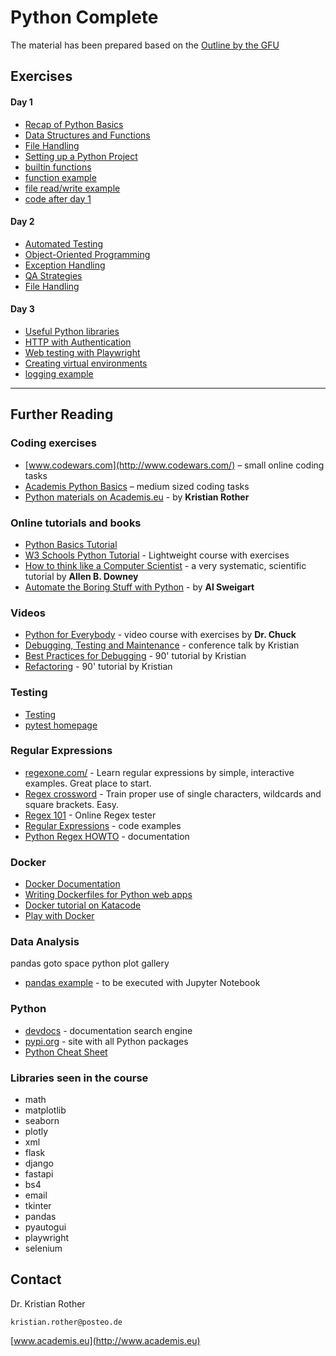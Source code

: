 
# Python Complete

The material has been prepared based on the [Outline by the GFU](https://www.gfu.net/seminare-schulungen-kurse/python_sk90/python_complete_s2887.html)

## Exercises

#### Day 1

* [Recap of Python Basics](day1/python_basics.md)
* [Data Structures and Functions](day1/data_structures_functions.md)
* [File Handling](day1/file_handling.md)
* [Setting up a Python Project](day1/python_project.md)
* [builtin functions](day1/builtin_funcs.md)
* [function example](day1/function.py)
* [file read/write example](day1/files.py)
* [code after day 1](snake/day1)


#### Day 2

* [Automated Testing](day2/automated_tests.md)
* [Object-Oriented Programming](day2/oop.md)
* [Exception Handling](day2/exception_handling.md)
* [QA Strategies](qa_strategies.md)
* [File Handling](file_manager/file_manager.py)

#### Day 3

* [Useful Python libraries](https://github.com/krother/python3_package_examples)
* [HTTP with Authentication](http_auth/)
* [Web testing with Playwright](web_testing/)
* [Creating virtual environments](http://www.academis.eu/software_engineering/virtualenv.html)
* [logging example](log_messages.py)

----

## Further Reading

### Coding exercises

* [www.codewars.com](http://www.codewars.com/) – small online coding tasks
* [Academis Python Basics](http://www.academis.eu/python_basics/) – medium sized coding tasks
* [Python materials on Academis.eu](http://www.academis.eu/) - by **Kristian Rother**

### Online tutorials and books

* [Python Basics Tutorial](https://python-basics-tutorial.readthedocs.io/en/latest/)
* [W3 Schools Python Tutorial](https://www.w3schools.com/python/default.asp) - Lightweight course with exercises
* [How to think like a Computer Scientist](http://www.greenteapress.com/thinkpython/) - a very systematic, scientific tutorial by **Allen B. Downey**
* [Automate the Boring Stuff with Python](https://automatetheboringstuff.com/) - by **Al Sweigart**

### Videos

* [Python for Everybody](https://www.freecodecamp.org/learn/scientific-computing-with-python/python-for-everybody/) - video course with exercises by **Dr. Chuck**
* [Debugging, Testing and Maintenance](https://www.youtube.com/watch?v=F3yh-LgoaME) - conference talk by Kristian
* [Best Practices for Debugging](https://www.youtube.com/watch?v=04paHt9xG9U) - 90' tutorial by Kristian
* [Refactoring](https://www.youtube.com/watch?v=13hVzP3Oofs) - 90' tutorial by Kristian

### Testing

* [Testing](https://python-basics-tutorial.readthedocs.io/en/latest/test/pytest.html)
* [pytest homepage](https://docs.pytest.org)

### Regular Expressions

* [regexone.com/](http://regexone.com/) - Learn regular expressions by simple, interactive examples. Great place to start.
* [Regex crossword](http://regexcrossword.com/) - Train proper use of single characters, wildcards and square brackets. Easy.
* [Regex 101](http://regex101.com/) - Online Regex tester
* [Regular Expressions](https://github.com/krother/Python3_Package_Examples/tree/master/re) - code examples
* [Python Regex HOWTO](https://docs.python.org/3.12/howto/regex.html) - documentation

### Docker

* [Docker Documentation](https://docs.docker.com)
* [Writing Dockerfiles for Python web apps](https://blog.hasura.io/how-to-write-dockerfiles-for-python-web-apps-6d173842ae1d)
* [Docker tutorial on Katacode](https://www.katacoda.com/courses/docker)
* [Play with Docker](https://training.play-with-docker.com/)

### Data Analysis

pandas goto space
python plot gallery
* [pandas example](pandas_example/) - to be executed with Jupyter Notebook


### Python

* [devdocs](https://devdocs.io/) - documentation search engine
* [pypi.org](https://pypi.org/) - site with all Python packages
* [Python Cheat Sheet](https://www.pythoncheatsheet.org/)


### Libraries seen in the course

* math
* matplotlib
* seaborn
* plotly
* xml
* flask
* django
* fastapi
* bs4
* email
* tkinter
* pandas
* pyautogui
* playwright
* selenium

## Contact

Dr. Kristian Rother

`kristian.rother@posteo.de`

[www.academis.eu](http://www.academis.eu)
